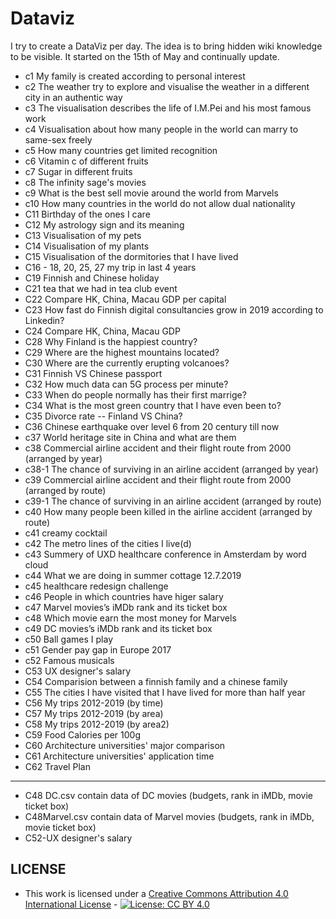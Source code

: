 # Dataviz
I try to create a DataViz per day. The idea is to bring hidden wiki knowledge to be visible. It started on the 15th of May and continually update.
- c1 My family is created according to personal interest
- c2 The weather try to explore and visualise the weather in a different city in an authentic way
- c3 The visualisation describes the life of I.M.Pei and his most famous work
- c4 Visualisation about how many people in the world can marry to same-sex freely
- c5 How many countries get limited recognition
- c6 Vitamin c of different fruits
- c7 Sugar in different fruits
- c8 The infinity sage's movies
- c9 What is the best sell movie around the world from Marvels
- c10 How many countries in the world do not allow dual nationality
- C11 Birthday of the ones I care
- C12 My astrology sign and its meaning
- C13 Visualisation of my pets
- C14 Visualisation of my plants
- C15 Visualisation of the dormitories that I have lived
- C16 - 18, 20, 25, 27 my trip in last 4 years
- C19 Finnish and Chinese holiday
- C21 tea that we had in tea club event
- C22 Compare HK, China, Macau GDP per capital
- C23 How fast do Finnish digital consultancies grow in 2019 according to Linkedin?
- C24 Compare HK, China, Macau GDP
- C28 Why Finland is the happiest country?
- C29 Where are the highest mountains located?
- C30 Where are the currently erupting volcanoes?
- C31 Finnish VS Chinese passport
- C32 How much data can 5G process per minute?
- C33 When do people normally has their first marrige?
- C34 What is the most green country that I have even been to?
- C35 Divorce rate -- Finland VS China?
- C36 Chinese earthquake over level 6 from 20 century till now
- c37 World heritage site in China and what are them
- c38 Commercial airline accident and their flight route from 2000 (arranged by year)
- c38-1 The chance of surviving in an airline accident (arranged by year)
- c39 Commercial airline accident and their flight route from 2000 (arranged by route)
- c39-1 The chance of surviving in an airline accident (arranged by route)
- c40 How many people been killed in the airline accident (arranged by route)
- c41 creamy cocktail
- c42 The metro lines of the cities I live(d)
- c43 Summery of UXD healthcare conference in Amsterdam by word cloud
- c44 What we are doing in summer cottage 12.7.2019
- c45 healthcare redesign challenge
- c46 People in which countries have higer salary
- c47 Marvel movies’s iMDb rank and its ticket box
- c48 Which movie earn the most money for Marvels
- c49 DC movies’s iMDb rank and its ticket box
- c50 Ball games I play
- c51 Gender pay gap in Europe 2017
- c52 Famous musicals
- C53 UX designer's salary
- C54 Comparision between a finnish family and a chinese family
- C55 The cities I have visited that I have lived for more than half year
- C56 My trips 2012-2019 (by time)
- C57 My trips 2012-2019 (by area)
- C58 My trips 2012-2019 (by area2)
- C59 Food Calories per 100g
- C60 Architecture universities' major comparison
- C61 Architecture universities' application time
- C62 Travel Plan
--------

- C48 DC.csv contain data of DC movies (budgets, rank in iMDb, movie ticket box)
- C48Marvel.csv contain data of Marvel movies (budgets, rank in iMDb, movie ticket box)
- C52-UX designer's salary

## LICENSE

* This work is licensed under a [Creative Commons Attribution 4.0 International License](https://creativecommons.org/licenses/by/4.0/) - [![License: CC BY 4.0](https://licensebuttons.net/l/by/4.0/80x15.png)](https://creativecommons.org/licenses/by/4.0/)
